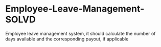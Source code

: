 # Employee-Leave-Management-SOLVD
Employee leave management system, it should calculate the number of days available and the corresponding payout, if applicable
